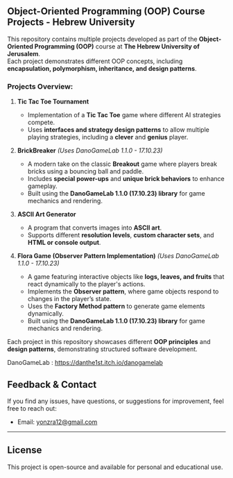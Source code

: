 ## **Object-Oriented Programming (OOP) Course Projects - Hebrew University**

This repository contains multiple projects developed as part of the **Object-Oriented Programming (OOP)** course at **The Hebrew University of Jerusalem**.  
Each project demonstrates different OOP concepts, including **encapsulation, polymorphism, inheritance, and design patterns**.

### **Projects Overview:**

1. **Tic Tac Toe Tournament**  
   - Implementation of a **Tic Tac Toe** game where different AI strategies compete.  
   - Uses **interfaces and strategy design patterns** to allow multiple playing strategies, including a **clever** and **genius** player.  

2. **BrickBreaker** *(Uses DanoGameLab 1.1.0 - 17.10.23)*  
   - A modern take on the classic **Breakout** game where players break bricks using a bouncing ball and paddle.  
   - Includes **special power-ups** and **unique brick behaviors** to enhance gameplay.  
   - Built using the **DanoGameLab 1.1.0 (17.10.23) library** for game mechanics and rendering.  

3. **ASCII Art Generator**  
   - A program that converts images into **ASCII art**.  
   - Supports different **resolution levels**, **custom character sets**, and **HTML or console output**.  

4. **Flora Game (Observer Pattern Implementation)** *(Uses DanoGameLab 1.1.0 - 17.10.23)*  
   - A game featuring interactive objects like **logs, leaves, and fruits** that react dynamically to the player's actions.  
   - Implements the **Observer pattern**, where game objects respond to changes in the player’s state.  
   - Uses the **Factory Method pattern** to generate game elements dynamically.  
   - Built using the **DanoGameLab 1.1.0 (17.10.23) library** for game mechanics and rendering.  

Each project in this repository showcases different **OOP principles** and **design patterns**, demonstrating structured software development.


DanoGameLab : https://danthe1st.itch.io/danogamelab

## Feedback & Contact
If you find any issues, have questions, or suggestions for improvement, feel free to reach out:
- Email: yonzra12@gmail.com

---
## License
This project is open-source and available for personal and educational use.

